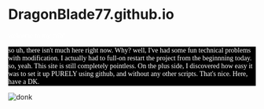 # DragonBlade77.github.io
<!DOCTYPE html>
welcome to my crib!
<style>
  p { 
  font-family: sans_serif, monochrome;
  color: #ffffff
  }
  main {
  background: #000000;
  }
  </style>
  <main>
  <p> so uh, there isn't much here right now. Why? well, I've had some fun technical problems with modification. I actually had to full-on restart the project from the beginnning today.
so, yeah. This site is still completely pointless. On the plus side, I discovered how easy it was to set it up PURELY using github, and without any other scripts. That's nice. Here, have a DK.
</p>
</main>
<img alt="donk" src="https://media.discordapp.net/attachments/617165966861664269/703380950699999333/server_weapon42.jpg"; hight: 400px; width: 400px; padding: 20px 20px 20px 20px; />
